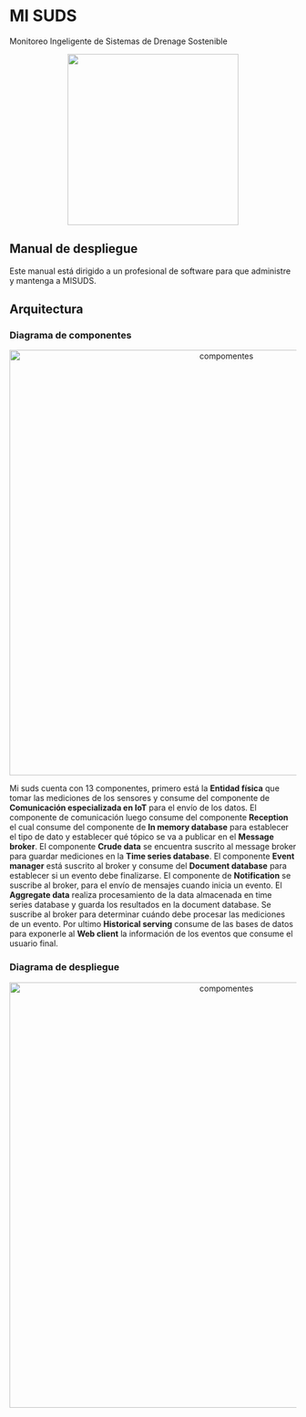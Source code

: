 # MI SUDS
Monitoreo Ingeligente de Sistemas de Drenage Sostenible

<p align="center">
<img src="https://user-images.githubusercontent.com/20799513/62122604-b21db380-b28b-11e9-9699-deeef2bdb006.png" height="300">
</p>

## Manual de despliegue

Este manual está dirigido a un profesional de software para que administre y mantenga a MISUDS.
## Arquitectura
### Diagrama de componentes 
<p align="center">
<img width="746" alt="compomentes" src="https://user-images.githubusercontent.com/20799513/62123447-90bdc700-b28d-11e9-9a86-f92fd7d3699f.png">
 </p>


Mi suds cuenta con 13 componentes, primero está la **Entidad física** que tomar las mediciones de los sensores y consume del componente de **Comunicación especializada en IoT** para el envío de los datos. El componente de comunicación luego consume del componente **Reception** el cual consume del componente de **In memory database** para establecer el tipo de dato y establecer qué tópico se va a publicar en el **Message broker**. El componente **Crude data** se encuentra suscrito al message broker para guardar mediciones en la **Time series database**. El componente **Event manager** está suscrito al broker y consume del **Document database** para establecer si un evento debe finalizarse. El componente de **Notification** se suscribe al broker, para el envío de mensajes cuando inicia un evento. El **Aggregate data** realiza procesamiento de la data almacenada en 
time series database y guarda los resultados en la document database. Se suscribe al broker para determinar cuándo debe procesar las mediciones de un evento. Por ultimo **Historical serving** consume de las bases de datos para exponerle al **Web client** la información de los eventos que consume el usuario final. 

### Diagrama de despliegue

<p align="center">
<img width="746" alt="compomentes" src="https://user-images.githubusercontent.com/20799513/62128912-1b58f300-b29b-11e9-9d12-1371a504ca15.png">
 </p>

